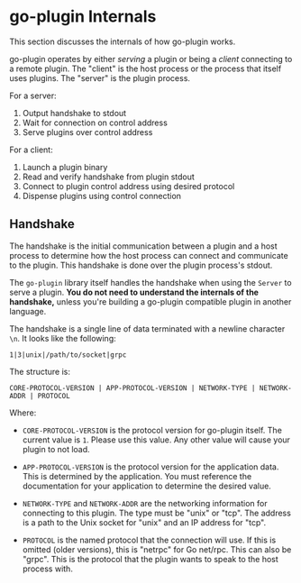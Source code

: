 # go-plugin Internals

This section discusses the internals of how go-plugin works.

go-plugin operates by either _serving_ a plugin or being a _client_
connecting to a remote plugin. The "client" is the host process or the
process that itself uses plugins. The "server" is the plugin process.

For a server:

  1. Output handshake to stdout
  2. Wait for connection on control address
  3. Serve plugins over control address

For a client:

  1. Launch a plugin binary
  2. Read and verify handshake from plugin stdout
  3. Connect to plugin control address using desired protocol
  4. Dispense plugins using control connection

## Handshake

The handshake is the initial communication between a plugin and a host
process to determine how the host process can connect and communicate to
the plugin. This handshake is done over the plugin process's stdout.

The `go-plugin` library itself handles the handshake when using the
`Server` to serve a plugin. **You do not need to understand the internals
of the handshake,** unless you're building a go-plugin compatible plugin
in another language.

The handshake is a single line of data terminated with a newline character
`\n`. It looks like the following:

```
1|3|unix|/path/to/socket|grpc
```

The structure is:

```
CORE-PROTOCOL-VERSION | APP-PROTOCOL-VERSION | NETWORK-TYPE | NETWORK-ADDR | PROTOCOL
```

Where:

  * `CORE-PROTOCOL-VERSION` is the protocol version for go-plugin itself.
    The current value is `1`. Please use this value. Any other value will
    cause your plugin to not load.

  * `APP-PROTOCOL-VERSION` is the protocol version for the application data.
    This is determined by the application. You must reference the documentation
    for your application to determine the desired value.

  * `NETWORK-TYPE` and `NETWORK-ADDR` are the networking information for
    connecting to this plugin. The type must be "unix" or "tcp". The address
    is a path to the Unix socket for "unix" and an IP address for "tcp".

  * `PROTOCOL` is the named protocol that the connection will use. If this
    is omitted (older versions), this is "netrpc" for Go net/rpc. This can
    also be "grpc". This is the protocol that the plugin wants to speak to
    the host process with.
